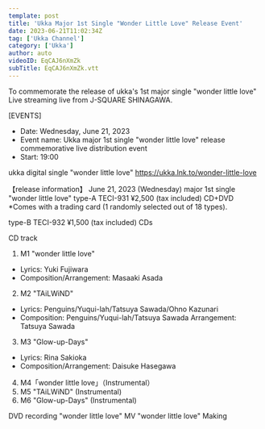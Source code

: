 ```yaml
---
template: post
title: 'Ukka Major 1st Single "Wonder Little Love" Release Event'
date: 2023-06-21T11:02:34Z
tag: ['Ukka Channel']
category: ['Ukka']
author: auto 
videoID: EqCAJ6nXmZk
subTitle: EqCAJ6nXmZk.vtt
---
```

To commemorate the release of ukka's 1st major single "wonder little love" Live streaming live from J-SQUARE SHINAGAWA.

[EVENTS]

- Date: Wednesday, June 21, 2023
- Event name: Ukka major 1st single "wonder little love" release commemorative live distribution event
- Start: 19:00


ukka digital single "wonder little love"
 https://ukka.lnk.to/wonder-little-love

【release information】 
June 21, 2023 (Wednesday) major 1st single "wonder little love"
type-A TECI-931 ¥2,500 (tax included)
CD+DVD *Comes with a trading card (1 randomly selected out of 18 types).

type-B TECI-932 ¥1,500 (tax included)
CDs

CD track
1. M1 "wonder little love" 
- Lyrics: Yuki Fujiwara 
- Composition/Arrangement: Masaaki Asada
2. M2 "TAiLWiND" 
- Lyrics: Penguins/Yuqui-lah/Tatsuya Sawada/Ohno Kazunari 
- Composition: Penguins/Yuqui-lah/Tatsuya Sawada Arrangement: Tatsuya Sawada
3. M3 "Glow-up-Days"
- Lyrics: Rina Sakioka 
- Composition/Arrangement: Daisuke Hasegawa
4. M4「wonder little love」（Instrumental）
5. M5 "TAiLWiND" (Instrumental)
6. M6 "Glow-up-Days" (Instrumental)

DVD recording
"wonder little love" MV
"wonder little love" Making